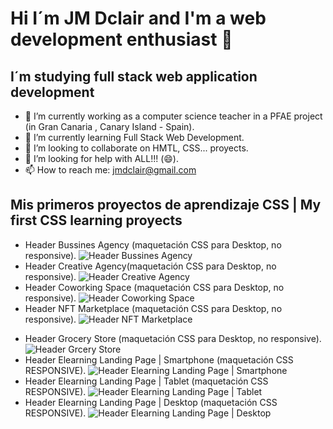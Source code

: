 # Hi I´m JM Dclair and I'm a web development enthusiast 👋
## I´m studying full stack web application development
- 🔭 I’m currently working as a computer science teacher in a PFAE project (in Gran Canaria , Canary Island - Spain).
- 🌱 I’m currently learning Full Stack Web Development.
- 👯 I’m looking to collaborate on HMTL, CSS... proyects.
- 🤔 I’m looking for help with ALL!!! (😄).
- 📫 How to reach me: jmdclair@gmail.com

## Mis primeros proyectos de aprendizaje CSS | My first CSS learning proyects
- Header Bussines Agency (maquetación CSS para Desktop, no responsive).
![Header Bussines Agency](assets/header_bussines_agency.jpg)
- Header Creative Agency(maquetación CSS para Desktop, no responsive).
![Header Creative Agency](assets/creative_agency.jpg)
- Header Coworking Space (maquetación CSS para Desktop, no responsive).
![Header Coworking Space](assets/coworking_space.jpg)
- Header NFT Marketplace (maquetación CSS para Desktop, no responsive).
![Header NFT Marketplace](assets/NFT_marketplace.jpg)
* Header Grocery Store (maquetación CSS para Desktop, no responsive).
![Header Grcery Store](assets/Grocery_Store.jpg)
* Header Elearning Landing Page | Smartphone (maquetación CSS RESPONSIVE).
![Header Elearning Landing Page | Smartphone](assets/Elearning_land_page_smartphone.jpg)
* Header Elearning Landing Page | Tablet (maquetación CSS RESPONSIVE).
![Header Elearning Landing Page | Tablet ](assets/Elearning_land_page_tablet.jpg)
* Header Elearning Landing Page | Desktop (maquetación CSS RESPONSIVE).
![Header Elearning Landing Page | Desktop](assets/Elearning_land_page_Desktop.jpg)

<!--
**dclair/dclair** is a ✨ _special_ ✨ repository because its `README.md` (this file) appears on your GitHub profile.

Here are some ideas to get you started:

- 🔭 I’m currently working on ...
- 🌱 I’m currently learning ...
- 👯 I’m looking to collaborate on ...
- 🤔 I’m looking for help with ...
- 💬 Ask me about ...
- 📫 How to reach me: ...
- 😄 Pronouns: ...
- ⚡ Fun fact: ...
-->
